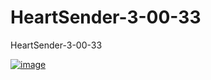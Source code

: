 # HeartSender-3-00-33
HeartSender-3-00-33


<a href="https://ibb.co/g9PKq5c"><img src="https://i.ibb.co/kB9CbRP/image.png" alt="image" border="0"></a>
